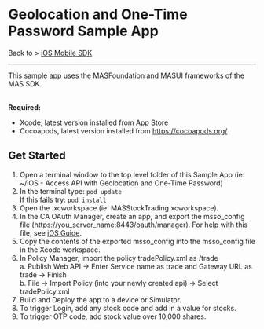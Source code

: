 # Geolocation and One-Time Password Sample App
Back to > [iOS Mobile SDK](https://github.com/CAAPIM/iOS-MAS-SDK)
<hr/>
This sample app uses the MASFoundation and MASUI frameworks of the MAS SDK.

<br>**Required:**
* Xcode, latest version installed from App Store
* Cocoapods, latest version installed from https://cocoapods.org/</br>

## Get Started
1. Open a terminal window to the top level folder of this Sample App (ie: ~/iOS - Access API with Geolocation and One-Time Password)
2. In the terminal type: `pod update`   
   If this fails try: `pod install`
3. Open the .xcworkspace (ie: MASStockTrading.xcworkspace).
4. In the CA OAuth Manager, create an app, and export the msso_config file (https://you_server_name:8443/oauth/manager). For help with this file, see [iOS Guide](http://techdocs.broadcom.com/content/broadcom/techdocs/us/en/ca-enterprise-software/layer7-api-management/mobile-sdk-for-ca-mobile-api-gateway/2-1.html).
5. Copy the contents of the exported msso_config into the msso_config file in the Xcode workspace.
6. In Policy Manager, import the policy tradePolicy.xml as /trade  
a. Publish Web API -> Enter Service name as trade and Gateway URL as trade -> Finish  
b. File -> Import Policy (into your newly created api) -> Select tradePolicy.xml
7. Build and Deploy the app to a device or Simulator.
8. To trigger Login, add any stock code and add in a value for stocks.
9. To trigger OTP code, add stock value over 10,000 shares.
